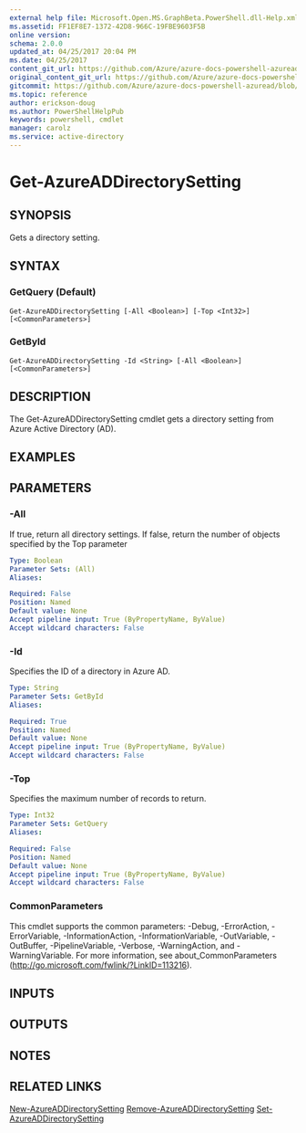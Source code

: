 ```yaml
---
external help file: Microsoft.Open.MS.GraphBeta.PowerShell.dll-Help.xml
ms.assetid: FF1EF8E7-1372-42D8-966C-19FBE9603F5B
online version:
schema: 2.0.0
updated_at: 04/25/2017 20:04 PM
ms.date: 04/25/2017
content_git_url: https://github.com/Azure/azure-docs-powershell-azuread/blob/rodejo5-10/Azure%20AD%20Cmdlets/AzureAD/v2preview/Get-AzureADDirectorySetting.md
original_content_git_url: https://github.com/Azure/azure-docs-powershell-azuread/blob/rodejo5-10/Azure%20AD%20Cmdlets/AzureAD/v2preview/Get-AzureADDirectorySetting.md
gitcommit: https://github.com/Azure/azure-docs-powershell-azuread/blob/c5cc449ee6e2b805fc85a9e05130b06b10899f67
ms.topic: reference
author: erickson-doug
ms.author: PowerShellHelpPub
keywords: powershell, cmdlet
manager: carolz
ms.service: active-directory
---
```


# Get-AzureADDirectorySetting

## SYNOPSIS
Gets a directory setting.

## SYNTAX

### GetQuery (Default)
```
Get-AzureADDirectorySetting [-All <Boolean>] [-Top <Int32>] [<CommonParameters>]
```

### GetById
```
Get-AzureADDirectorySetting -Id <String> [-All <Boolean>] [<CommonParameters>]
```

## DESCRIPTION
The Get-AzureADDirectorySetting cmdlet gets a directory setting from Azure Active Directory (AD).

## EXAMPLES

## PARAMETERS

### -All
If true, return all directory settings. If false, return the number of objects specified by the Top parameter

```yaml
Type: Boolean
Parameter Sets: (All)
Aliases: 

Required: False
Position: Named
Default value: None
Accept pipeline input: True (ByPropertyName, ByValue)
Accept wildcard characters: False
```

### -Id
Specifies the ID of a directory in Azure AD.

```yaml
Type: String
Parameter Sets: GetById
Aliases: 

Required: True
Position: Named
Default value: None
Accept pipeline input: True (ByPropertyName, ByValue)
Accept wildcard characters: False
```

### -Top
Specifies the maximum number of records to return.

```yaml
Type: Int32
Parameter Sets: GetQuery
Aliases: 

Required: False
Position: Named
Default value: None
Accept pipeline input: True (ByPropertyName, ByValue)
Accept wildcard characters: False
```

### CommonParameters
This cmdlet supports the common parameters: -Debug, -ErrorAction, -ErrorVariable, -InformationAction, -InformationVariable, -OutVariable, -OutBuffer, -PipelineVariable, -Verbose, -WarningAction, and -WarningVariable. For more information, see about_CommonParameters (http://go.microsoft.com/fwlink/?LinkID=113216).

## INPUTS

## OUTPUTS

## NOTES

## RELATED LINKS

[New-AzureADDirectorySetting](./New-AzureADDirectorySetting.md)
[Remove-AzureADDirectorySetting](./Remove-AzureADDirectorySetting.md)
[Set-AzureADDirectorySetting](./Set-AzureADDirectorySetting.md)


